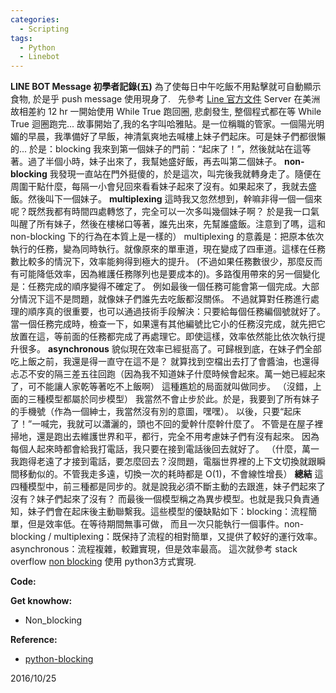 ```yaml
---
categories:
  - Scripting
tags:
  - Python
  - Linebot
---
```


**LINE BOT Message 初學者記錄(五)** 
為了使每日中午吃飯不用點擊就可自動顯示食物, 於是乎 push message 使用現身了.  
先參考 [Line 官方文件](https://devdocs.line.me/en/#push-message) Server 在美洲故相差約 12 hr
一開始使用 While True 跑回圈, 悲劇發生, 整個程式都在等 While True 迴圈跑完...
故事開始了,我的名字叫哈雅貼。是一位稱職的管家。一個陽光明媚的早晨，我準備好了早飯，神清氣爽地去喊樓上妹子們起床。可是妹子們都很懶的... 於是：blocking
我來到第一個妹子的門前：“起床了！”，然後就站在這等著。過了半個小時，妹子出來了，我幫她盛好飯，再去叫第二個妹子。
**non-blocking** 
我發現一直站在門外挺傻的，於是這次，叫完後我就轉身走了。隨便在周圍干點什麼，每隔一小會兒回來看看妹子起來了沒有。如果起來了，我就去盛飯。然後叫下一個妹子。
**multiplexing** 
這時我又忽然想到，幹嘛非得一個一個來呢？既然我都有時間四處轉悠了，完全可以一次多叫幾個妹子啊？
於是我一口氣叫醒了所有妹子，然後在樓梯口等著，誰先出來，先幫誰盛飯。注意到了嗎，這和 non-blocking 下的行為在本質上是一樣的）
multiplexing 的意義是：把原本依次執行的任務，變為同時執行。就像原來的單車道，現在變成了四車道。這樣在任務數比較多的情況下，效率能夠得到極大的提升。
(不過如果任務數很少，那麼反而有可能降低效率，因為維護任務隊列也是要成本的)。多路復用帶來的另一個變化是：任務完成的順序變得不確定了。
例如最後一個任務可能會第一個完成。大部分情況下這不是問題，就像妹子們誰先去吃飯都沒關係。
不過就算對任務進行處理的順序真的很重要，也可以通過技術手段解決：只要給每個任務編個號就好了。
當一個任務完成時，檢查一下，如果還有其他編號比它小的任務沒完成，就先把它放置在這，等前面的任務都完成了再處理它。即使這樣，效率依然能比依次執行提升很多。
**asynchronous** 
貌似現在效率已經挺高了。可歸根到底，在妹子們全部吃上飯之前，我還是得一直守在這不是？
就算找到空檔出去打了會醬油，也還得忐忑不安的隔三差五往回跑（因為我不知道妹子什麼時候會起來。萬一她已經起來了，可不能讓人家乾等著吃不上飯啊）
這種尷尬的局面就叫做同步。 （沒錯，上面的三種模型都屬於同步模型）
我當然不會止步於此。於是，我要到了所有妹子的手機號（作為一個紳士，我當然沒有別的意圖，嘿嘿）。
以後，只要“起床了！”一喊完，我就可以瀟灑的，頭也不回的愛幹什麼幹什麼了。
不管是在屋子裡掃地，還是跑出去維護世界和平，都行，完全不用考慮妹子們有沒有起來。
因為每個人起來時都會給我打電話，我只要在接到電話後回去就好了。
（什麼，萬一我跑得老遠了才接到電話，要怎麼回去？沒問題，電腦世界裡的上下文切換就跟瞬間移動似的。不管我走多遠，切換一次的耗時都是 O(1)，不會線性增長）
**總結** 這四種模型中，前三種都是同步的。就是說我必須不斷主動的去跟進，妹子們起來了沒有？妹子們起來了沒有？
而最後一個模型稱之為異步模型。也就是我只負責通知，妹子們會在起床後主動聯繫我。這些模型的優缺點如下：blocking：流程簡單，但是效率低。在等待期間無事可做，
而且一次只能執行一個事件。non-blocking / multiplexing：既保持了流程的相對簡單，又提供了較好的運行效率。asynchronous：流程複雜，較難實現，但是效率最高。
這次就參考 stack overflow [non blocking](http://stackoverflow.com/questions/17553543/pyserial-non-blocking-read-loop) 使用 python3方式實現.

 **Code:**

<script src="https://gist.github.com/Code-Egg/5cb0d389fb5e0cdccb2819b524a8827d.js"></script>

**Get knowhow:**

*   Non_blocking

**Reference:**

*   [python-blocking](http://anjianshi.net/post/yan-jiu-bi-ji/python-blocking)

2016/10/25
